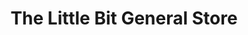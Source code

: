 ---
title: "The Little Bit General Store"
url: /oakville/the-little-bit-general-store/
shop: convenience
---